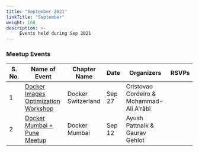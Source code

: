 ```yaml
---
title: "September 2021"
linkTitle: "September"
weight: 160
description: >-
     Events held during Sep 2021
---
```



### Meetup Events

| S. No. | Name of Event    |  Chapter Name | Date | Organizers  | RSVPs | 
|-----------|-----------|-------------|----------------|-------------|------------|
| 1 | [Docker Images Optimization Workshop](https://www.meetup.com/Docker-Switzerland/events/280186771/) |  Docker Switzerland |  Sep 27 | Cristovao Cordeiro & Mohammad-Ali A'râbi |   | <br>
| 2 | [Docker Mumbai + Pune Meetup](https://www.meetup.com/Docker-Mumbai/events/280314453/) |  Docker Mumbai |  Sep 12 | Ayush Pattnaik & Gaurav Gehlot |   | <br> 
